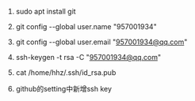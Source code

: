 1. sudo apt install git   
  
2. git config --global user.name "957001934"    

3. git config --global user.email "957001934@qq.com"

4. ssh-keygen -t rsa -C "957001934@qq.com"    
5. cat /home/hhz/.ssh/id_rsa.pub  

6. github的setting中新增ssh key
